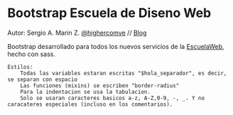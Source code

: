Bootstrap Escuela de Diseno Web
===============================================

Autor: Sergio A. Marin Z. [@highercomve](http://twitter.com/highercomve) // [Blog](http://sergiomarin.co.cc)

Bootstrap desarrollado para todos los nuevos servicios de la [EscuelaWeb](http://escuelaweb.co), hecho con sass.

	Estilos:
		Todas las variables estaran escritas "$hola_separador", es decir, se separan con espacio
		Las funciones (mixins) se escriben "border-radius"
		Para la indentacion se usa la tabulacion.
		Solo se usaran caracteres basicos a-z, A-Z,0-9, -, _. Y no caracateres especiales (incluso en los comentarios).